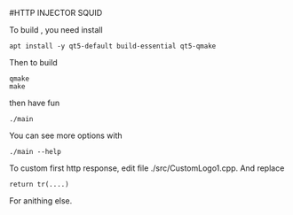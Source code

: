 #HTTP INJECTOR SQUID

To build , you need install
```
apt install -y qt5-default build-essential qt5-qmake
```

Then to build
```
qmake
make
```

then have fun
```
./main
```

You can see more options with
```
./main --help
```

To custom first http response, edit file ./src/CustomLogo1.cpp.
And replace
```
return tr(....)
```
For anithing else.

